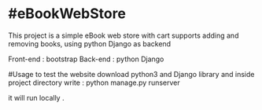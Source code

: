 # #eBookWebStore

This project is a simple eBook web store with cart supports adding and removing books, using python Django as backend

Front-end : bootstrap 
Back-end : python Django

#Usage to test the website download python3 and Django library and inside project directory write : python manage.py runserver

it will run locally .
